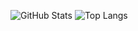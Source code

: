 ![GitHub Stats](https://github-readme-stats.vercel.app/api?username=twsh0305&show_icons=true&theme=radical)
![Top Langs](https://github-readme-stats.vercel.app/api/top-langs/?username=twsh0305&layout=compact&theme=radical)
